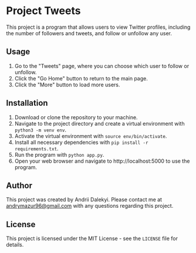 # Project Tweets

This project is a program that allows users to view Twitter profiles, including the number of followers and tweets, and follow or unfollow any user.

## Usage

1. Go to the "Tweets" page, where you can choose which user to follow or unfollow.
2. Click the "Go Home" button to return to the main page.
3. Click the "More" button to load more users.

## Installation

1. Download or clone the repository to your machine.
2. Navigate to the project directory and create a virtual environment with `python3 -m venv env`.
3. Activate the virtual environment with `source env/bin/activate`.
4. Install all necessary dependencies with `pip install -r requirements.txt`.
5. Run the program with `python app.py`.
6. Open your web browser and navigate to http://localhost:5000 to use the program.

## Author

This project was created by Andrii Dalekyi. Please contact me at [andrymazur96@gmail.com](andrymazur96@gmail.com) with any questions regarding this project.

## License

This project is licensed under the MIT License - see the `LICENSE` file for details.
